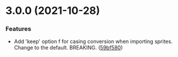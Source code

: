 # 3.0.0 (2021-10-28)


### Features

* Add 'keep' option f for casing conversion when importing sprites. Change to the default. BREAKING. ([59bf580](https://github.com/bscotch/stitch/commit/59bf5800e610deb54eeca25daa827d226d0f91fb))



